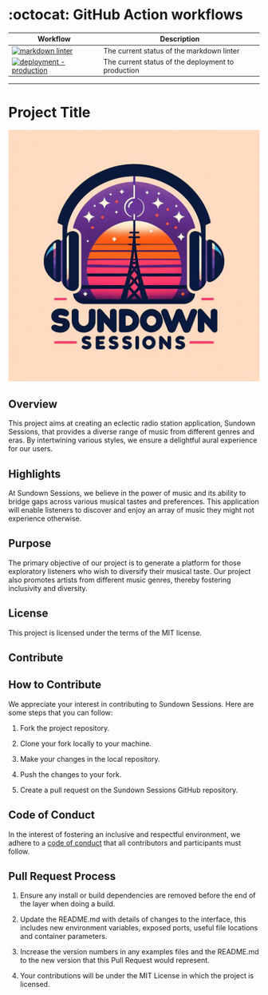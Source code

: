 # :octocat: GitHub Action workflows

| Workflow                                                                                                                                                                                                                           | Description                                        |
|------------------------------------------------------------------------------------------------------------------------------------------------------------------------------------------------------------------------------------|----------------------------------------------------|
| [![markdown linter](https://github.com/colin-gourlay/sundown-sessions/actions/workflows/lint-markdown.yml/badge.svg)](https://github.com/colin-gourlay/sundown-sessions/blob/main/.github/workflows/lint-markdown.yml)             | The current status of the markdown linter          |
| [![deployment - production](https://github.com/colin-gourlay/sundown-sessions/actions/workflows/deploy-production.yml/badge.svg)](https://github.com/colin-gourlay/sundown-sessions/blob/main/.github/workflows/lint-markdown.yml) | The current status of the deployment to production |

---



# Project Title

![Sundown Sessions Logo](src/static/images/sundown-sessions-logo.jpg)

## Overview

This project aims at creating an eclectic radio station application, Sundown Sessions, that provides a diverse range of music from different genres and eras. By intertwining various styles, we ensure a delightful aural experience for our users.

## Highlights

At Sundown Sessions, we believe in the power of music and its ability to bridge gaps across various musical tastes and preferences. This application will enable listeners to discover and enjoy an array of music they might not experience otherwise.

## Purpose

The primary objective of our project is to generate a platform for those exploratory listeners who wish to diversify their musical taste. Our project also promotes artists from different music genres, thereby fostering inclusivity and diversity.

## License

This project is licensed under the terms of the MIT license.

## Contribute

## How to Contribute

We appreciate your interest in contributing to Sundown Sessions. Here are some steps that you can follow:

1. Fork the project repository.

2. Clone your fork locally to your machine.

3. Make your changes in the local repository.

4. Push the changes to your fork.

5. Create a pull request on the Sundown Sessions GitHub repository.

## Code of Conduct

In the interest of fostering an inclusive and respectful environment, we adhere to a [code of conduct](CODE_OF_CONDUCT.md) that all contributors and participants must follow.

## Pull Request Process

1. Ensure any install or build dependencies are removed before the end of the layer when doing a build.

2. Update the README.md with details of changes to the interface, this includes new environment variables, exposed ports, useful file locations and container parameters.

3. Increase the version numbers in any examples files and the README.md to the new version that this Pull Request would represent. 

4. Your contributions will be under the MIT License in which the project is licensed.
